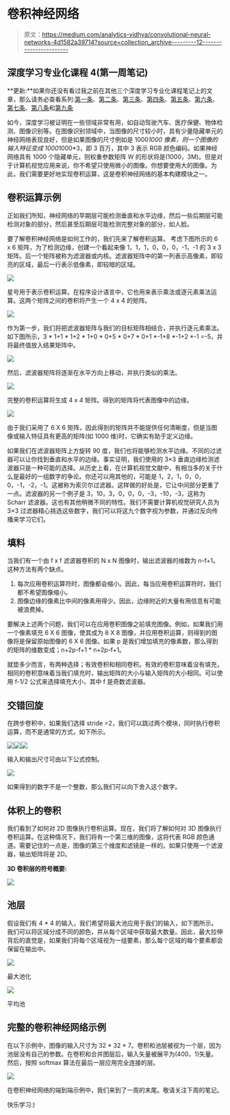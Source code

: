 # 卷积神经网络

> 原文：<https://medium.com/analytics-vidhya/convolutional-neural-networks-4d1582a39714?source=collection_archive---------12----------------------->

## 深度学习专业化课程 4(第一周笔记)

**更新:**如果你还没有看过我之前在其他三个深度学习专业化课程笔记上的文章，那么请务必查看系列:[第一条](/analytics-vidhya/deep-learning-specialization-353c997af655)、[第二条](/analytics-vidhya/deep-learning-specialization-df3938c3234c)、[第三条](/analytics-vidhya/deep-learning-specialization-d517a9d8db56)、[第四条](/analytics-vidhya/deep-learning-specialization-course-notes-3cb2734ea36e)、[第五条](/analytics-vidhya/deep-learning-specialization-course-notes-138ecd5ad4ef)、[第六条](/analytics-vidhya/deep-learning-specialization-course-20c115b77d0e)、[第七条](/analytics-vidhya/deep-learning-specialization-course-fd18ee60394)、[第八条](/analytics-vidhya/deep-learning-specialization-course-3-2e245684ffd)和[第九条](/analytics-vidhya/deep-learning-specialization-course-3-bc467e3dd085)

如今，深度学习被证明在一些领域非常有用，如自动驾驶汽车、医疗保健、物体检测、图像识别等。在图像识别领域中，当图像的尺寸较小时，具有少量隐藏单元的神经网络表现良好，但是如果图像的尺寸例如是 1000*1000 像素，则一个图像的输入特征变成 1000*1000*3，即 3 百万，其中 3 表示 RGB 颜色编码。如果神经网络具有 1000 个隐藏单元，则权重参数矩阵 W 的形状将是(1000，3M)。但是对于计算机视觉应用来说，你不希望只使用微小的图像。你想要使用大的图像。为此，我们需要更好地实现卷积运算，这是卷积神经网络的基本构建模块之一。

## **卷积运算示例**

正如我们所知，神经网络的早期层可能检测垂直和水平边缘，然后一些后期层可能检测对象的部分，然后甚至后期层可能检测完整对象的部分，如人脸。

要了解卷积神经网络是如何工作的，我们先来了解卷积运算。
考虑下图所示的 6 x 6 矩阵，为了检测边缘，创建一个看起来像 1，1，1，0，0，0，-1，-1 的 3 x 3 矩阵。后一个矩阵被称为滤波器或内核。滤波器矩阵中的第一列表示高像素，即较亮的区域，最后一行表示低像素，即较暗的区域。

![](img/ee77c043331d8b0a7ff56c911565b3e4.png)

星号用于表示卷积运算。在程序设计语言中，它也用来表示乘法或逐元素乘法运算。这两个矩阵之间的卷积将产生一个 4 x 4 的矩阵。

![](img/d6190f01c0d086941993c5e915f0f0aa.png)

作为第一步，我们将把滤波器矩阵与我们的目标矩阵相结合，并执行逐元素乘法。如下图所示，3 * 1+1 * 1+2 * 1+0 * 0+5 * 0+7 * 0+1 *-1+8 *-1+2 *-1 =-5，并将最终值放入结果矩阵中。

![](img/c35cc739f48a57359ffb6e6f0e2f362d.png)

然后，滤波器矩阵将逐渐在水平方向上移动，并执行类似的乘法。

![](img/47336f0d68ee020f342260d4a23d8564.png)

完整的卷积运算将生成 4 x 4 矩阵。得到的矩阵将代表图像中的边缘。

![](img/bfab3b9e0090dc5adc59da449ee68534.png)

由于我们采用了 6 X 6 矩阵，因此得到的矩阵并不能提供任何清晰度，但是当图像或输入特征具有更高的矩阵(如 1000 维)时，它确实有助于定义边缘。

如果我们在滤波器矩阵上方旋转 90 度，我们也将能够检测水平边缘。不同的过滤器可以让你找到垂直和水平的边缘。事实证明，我们使用的 3×3 垂直边缘检测滤波器只是一种可能的选择。从历史上看，在计算机视觉文献中，有相当多的关于什么是最好的一组数字的争论。你还可以用其他的，可能是 1，2，1，0，0，0，-1，-2，-1。这被称为索贝尔过滤器。这样做的好处是，它让中间部分更重了一点。滤波器的另一个例子是 3，10，3，0，0，0，-3，-10，-3，这称为 Scharr 滤波器。这也有其他稍微不同的特性。我们不需要计算机视觉研究人员为 3×3 过滤器精心挑选这些数字，我们可以将这九个数字视为参数，并通过反向传播来学习它们。

## 填料

当我们有一个由 f x f 滤波器卷积的 N x N 图像时，输出滤波器的维数为 n-f+1。这种方法有两个缺点。

1.  每次应用卷积运算符时，图像都会缩小。因此，每当应用卷积运算符时，我们都不希望图像缩小。
2.  图像边缘的像素比中间的像素用得少。因此，边缘附近的大量有用信息有可能被浪费掉。

要解决上述两个问题，我们可以在应用卷积图像之前填充图像。例如，如果我们用一个像素填充 6 X 6 图像，使其成为 8 X 8 图像，并应用卷积运算，则得到的图像将是保留原始图像的 6 X 6 图像。如果 p 是我们增加填充的像素数，那么得到的矩阵的维数变成；n+2p-f+1 * n+2p-f+1。

就垫多少而言，有两种选择；有效卷积和相同卷积。有效的卷积意味着没有填充，相同的卷积意味着当我们填充时，输出矩阵的大小与输入矩阵的大小相同。可以使用 f-1/2 公式来选择填充大小，其中 f 是奇数滤波器。

## 交错回旋

在跨步卷积中，如果我们选择 stride =2，我们可以跳过两个模块，同时执行卷积运算，而不是通常的方式，如下所示。

![](img/76ab1b96283a3df20456f5fb462751e9.png)![](img/a184c896d9c4e766b246d6eae6030dd5.png)![](img/96e3dcf68260edaff0fdf4505357ceef.png)

输入和输出尺寸可由以下公式控制。

![](img/216d6a896b15e93aa853366c0f4df178.png)

如果得到的数字不是一个整数，那么我们可以向下舍入这个数字。

## 体积上的卷积

我们看到了如何对 2D 图像执行卷积运算。现在，我们将了解如何对 3D 图像执行卷积运算。在这种情况下，我们将有一个第三维的图像，这将代表 RGB 颜色通道。需要记住的一点是，图像的第三个维度和滤镜是一样的。如果只使用一个滤波器，输出矩阵将是 2D。

**3D 卷积层的符号概要:**

![](img/2132670edcb43452ce60877941084dbe.png)

## 池层

假设我们有 4 * 4 的输入，我们希望将最大池应用于我们的输入，如下图所示。我们可以将区域分成不同的颜色，并从每个区域中获取最大数量。因此，最大拉伸背后的直觉是，如果我们将每个区域视为一组要素，那么每个区域的每个要素都会保留在输出中。

![](img/71e4020ef3d2124e4ab15a7eafee7091.png)

最大池化

![](img/cb685734f41fbd5c08f11718fb0d28bd.png)

平均池

## 完整的卷积神经网络示例

在以下示例中，图像的输入尺寸为 32 * 32 * 7。卷积和池层被视为一个层，因为池层没有自己的参数。在卷积和合并图层后，输入矢量被展平为(400，1)矢量。然后，按照 softmax 算法在最后一层应用完全连接的层。

![](img/b2d54bcd29b6cc64287e22c1b59209a6.png)

在卷积神经网络的端到端示例中，我们来到了一周的末尾。敬请关注下周的笔记。

快乐学习:)